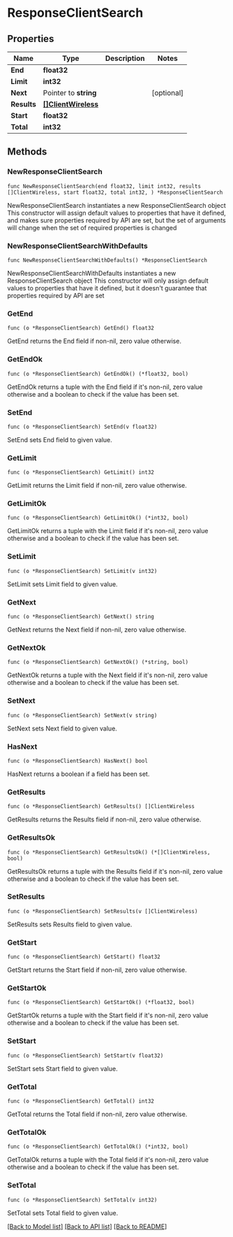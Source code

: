 # ResponseClientSearch

## Properties

Name | Type | Description | Notes
------------ | ------------- | ------------- | -------------
**End** | **float32** |  | 
**Limit** | **int32** |  | 
**Next** | Pointer to **string** |  | [optional] 
**Results** | [**[]ClientWireless**](ClientWireless.md) |  | 
**Start** | **float32** |  | 
**Total** | **int32** |  | 

## Methods

### NewResponseClientSearch

`func NewResponseClientSearch(end float32, limit int32, results []ClientWireless, start float32, total int32, ) *ResponseClientSearch`

NewResponseClientSearch instantiates a new ResponseClientSearch object
This constructor will assign default values to properties that have it defined,
and makes sure properties required by API are set, but the set of arguments
will change when the set of required properties is changed

### NewResponseClientSearchWithDefaults

`func NewResponseClientSearchWithDefaults() *ResponseClientSearch`

NewResponseClientSearchWithDefaults instantiates a new ResponseClientSearch object
This constructor will only assign default values to properties that have it defined,
but it doesn't guarantee that properties required by API are set

### GetEnd

`func (o *ResponseClientSearch) GetEnd() float32`

GetEnd returns the End field if non-nil, zero value otherwise.

### GetEndOk

`func (o *ResponseClientSearch) GetEndOk() (*float32, bool)`

GetEndOk returns a tuple with the End field if it's non-nil, zero value otherwise
and a boolean to check if the value has been set.

### SetEnd

`func (o *ResponseClientSearch) SetEnd(v float32)`

SetEnd sets End field to given value.


### GetLimit

`func (o *ResponseClientSearch) GetLimit() int32`

GetLimit returns the Limit field if non-nil, zero value otherwise.

### GetLimitOk

`func (o *ResponseClientSearch) GetLimitOk() (*int32, bool)`

GetLimitOk returns a tuple with the Limit field if it's non-nil, zero value otherwise
and a boolean to check if the value has been set.

### SetLimit

`func (o *ResponseClientSearch) SetLimit(v int32)`

SetLimit sets Limit field to given value.


### GetNext

`func (o *ResponseClientSearch) GetNext() string`

GetNext returns the Next field if non-nil, zero value otherwise.

### GetNextOk

`func (o *ResponseClientSearch) GetNextOk() (*string, bool)`

GetNextOk returns a tuple with the Next field if it's non-nil, zero value otherwise
and a boolean to check if the value has been set.

### SetNext

`func (o *ResponseClientSearch) SetNext(v string)`

SetNext sets Next field to given value.

### HasNext

`func (o *ResponseClientSearch) HasNext() bool`

HasNext returns a boolean if a field has been set.

### GetResults

`func (o *ResponseClientSearch) GetResults() []ClientWireless`

GetResults returns the Results field if non-nil, zero value otherwise.

### GetResultsOk

`func (o *ResponseClientSearch) GetResultsOk() (*[]ClientWireless, bool)`

GetResultsOk returns a tuple with the Results field if it's non-nil, zero value otherwise
and a boolean to check if the value has been set.

### SetResults

`func (o *ResponseClientSearch) SetResults(v []ClientWireless)`

SetResults sets Results field to given value.


### GetStart

`func (o *ResponseClientSearch) GetStart() float32`

GetStart returns the Start field if non-nil, zero value otherwise.

### GetStartOk

`func (o *ResponseClientSearch) GetStartOk() (*float32, bool)`

GetStartOk returns a tuple with the Start field if it's non-nil, zero value otherwise
and a boolean to check if the value has been set.

### SetStart

`func (o *ResponseClientSearch) SetStart(v float32)`

SetStart sets Start field to given value.


### GetTotal

`func (o *ResponseClientSearch) GetTotal() int32`

GetTotal returns the Total field if non-nil, zero value otherwise.

### GetTotalOk

`func (o *ResponseClientSearch) GetTotalOk() (*int32, bool)`

GetTotalOk returns a tuple with the Total field if it's non-nil, zero value otherwise
and a boolean to check if the value has been set.

### SetTotal

`func (o *ResponseClientSearch) SetTotal(v int32)`

SetTotal sets Total field to given value.



[[Back to Model list]](../README.md#documentation-for-models) [[Back to API list]](../README.md#documentation-for-api-endpoints) [[Back to README]](../README.md)


